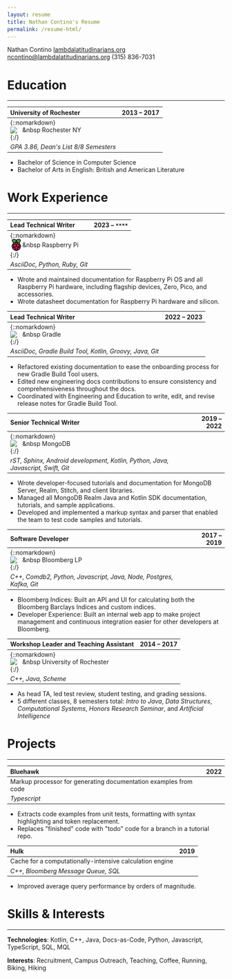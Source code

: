 ```yaml
---
layout: resume
title: Nathan Contino's Resume
permalink: /resume-html/
---
```


<topper>

<name>Nathan Contino</name>
<topper-side>
	<site><a href="https://www.lambdalatitudinarians.org">lambdalatitudinarians.org</a></site>
	<mail><a href="mailto:ncontino@lambdalatitudinarians.org">ncontino@lambdalatitudinarians.org</a></mail>
	<phone>(315) 836-7031</phone>
</topper-side>

</topper>

# Education

***

| University of Rochester | 2013 – 2017 |
| :--- | ---: |
| {::nomarkdown} <div style="display: flex; align-items: center;"> <img src="/_resources/rochester.ico" style="width:2em !important; border: 0px !important;" /> &nbsp Rochester NY</div>{:/} ||
| _GPA 3.86, Dean's List 8/8 Semesters_ ||

* Bachelor of Science in Computer Science
* Bachelor of Arts in English: British and American Literature


# Work Experience

***

| **Lead Technical Writer** | 2023 – `****` |
| :--- | ---: |
| {::nomarkdown} <div style="display: flex; align-items: center;"> <img src="/_resources/raspberrypi.ico" style="width:2em !important; border: 0px !important;" /> &nbsp Raspberry Pi </div>{:/} ||
| _AsciiDoc, Python, Ruby, Git_ ||

* Wrote and maintained documentation for Raspberry Pi OS and all Raspberry Pi hardware, including flagship devices, Zero, Pico, and accessories.
* Wrote datasheet documentation for Raspberry Pi hardware and silicon.

| **Lead Technical Writer**  | 2022 – 2023 |
| :--- | ---: |
| {::nomarkdown} <div style="display: flex; align-items: center;"> <img src="/_resources/gradle.ico" style="width:2em !important; border: 0px !important;" /> &nbsp Gradle </div>{:/} ||
| _AsciiDoc, Gradle Build Tool, Kotlin, Groovy, Java, Git_ ||

* Refactored existing documentation to ease the onboarding process for new Gradle Build Tool users.
* Edited new engineering docs contributions to ensure consistency and comprehensiveness throughout the docs.
* Coordinated with Engineering and Education to write, edit, and revise release notes for Gradle Build Tool.

| **Senior Technical Writer**  | 2019 – 2022 |
| :--- | ---: |
| {::nomarkdown} <div style="display: flex; align-items: center;"> <img src="/_resources/mongodb.ico" style="width:2em !important; border: 0px !important;" /> &nbsp MongoDB </div>{:/} ||
| _rST, Sphinx, Android development, Kotlin, Python, Java, Javascript, Swift, Git_ ||

* Wrote developer-focused tutorials and documentation for MongoDB Server, Realm, Stitch, and client libraries.
* Managed all MongoDB Realm Java and Kotlin SDK documentation, tutorials, and sample applications.
* Developed and implemented a markup syntax and parser that enabled the team to test code samples and tutorials.

| **Software Developer**  | 2017 – 2019|
| :--- | ---: |
| {::nomarkdown} <div style="display: flex; align-items: center;"> <img src="/_resources/bloomberg.ico" style="width:2em !important; border: 0px !important;" /> &nbsp Bloomberg LP </div>{:/}||
| _C++, Comdb2, Python, Javascript, Java, Node, Postgres, Kafka, Git_ ||

* Bloomberg Indices: Built an API and UI for calculating both the Bloomberg Barclays Indices and custom indices.
* Developer Experience: Built an internal web app to make project management and continuous integration easier for
other developers at Bloomberg.

| **Workshop Leader and Teaching Assistant**  | 2014 – 2017|
| :--- | ---: |
| {::nomarkdown} <div style="display: flex; align-items: center;"> <img src="/_resources/rochester.ico" style="width:2em !important; border: 0px !important;" /> &nbsp University of Rochester </div>{:/} ||
| _C++, Java, Scheme_ ||

* As head TA, led test review, student testing, and grading sessions.
* 5 different classes, 8 semesters total: _Intro to Java_, _Data Structures_, _Computational Systems_, _Honors Research Seminar_, and _Artificial Intelligence_

# Projects

***

| **Bluehawk** | 2022 |
| :--- | ---: |
| Markup processor for generating documentation examples from code ||
| _Typescript_ ||

* Extracts code examples from unit tests, formatting with syntax highlighting and token replacement.
* Replaces "finished" code with "todo" code for a branch in a tutorial repo.

| **Hulk** | 2019 |
| :--- | ---: |
| Cache for a computationally-intensive calculation engine ||
| _C++, Bloomberg Message Queue, SQL_ ||

* Improved average query performance by orders of magnitude.

# Skills & Interests

***

**Technologies**: Kotlin, C++, Java, Docs-as-Code, Python, Javascript, TypeScript, SQL, MQL

**Interests**: Recruitment, Campus Outreach, Teaching, Coffee, Running, Biking, Hiking
